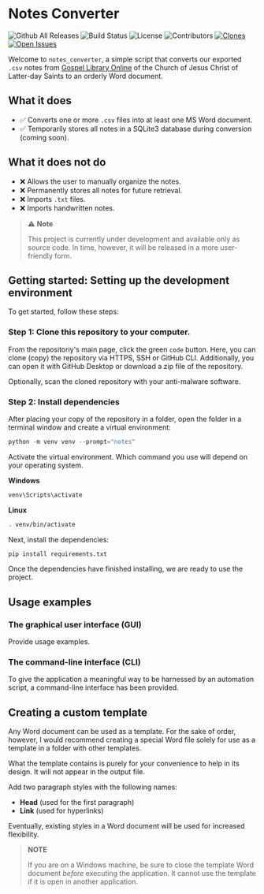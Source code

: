 # Notes Converter

![Github All Releases](https://img.shields.io/github/downloads/doctorLightbulb/notes_converter/total.svg)
![Build Status](https://img.shields.io/badge/build-passing-brightgreen)
![License](https://img.shields.io/badge/license-MIT-blue)
![Contributors](https://img.shields.io/github/contributors/doctorLightbulb/notes_converter)
[![Clones](https://img.shields.io/badge/clones-unknown-lightgrey?style=flat-square)](https://github.com/doctorLightbulb/notes_converter/graphs/traffic)
[![Open Issues](https://img.shields.io/github/issues/doctorLightbulb/notes_converter)](https://github.com/doctorLightbulb/notes_converter/issues)

Welcome to `notes_converter`, a simple script that converts our exported `.csv` notes from [Gospel Library Online](https://www.churchofjesuschrist.org/study?lang=eng&platform=web) of the Church of Jesus Christ of Latter-day Saints to an orderly Word document.

## What it does

* ✅ Converts one or more `.csv` files into at least one MS Word document.
* ✅ Temporarily stores all notes in a SQLite3 database during conversion (coming soon).

## What it does not do

* ❌ Allows the user to manually organize the notes.
* ❌ Permanently stores all notes for future retrieval.
* ❌ Imports `.txt` files.
* ❌ Imports handwritten notes.

> ⚠️ **Note**
>
> This project is currently under development and available only as source code. In time, however, it will be released in a more user-friendly form.

## Getting started: Setting up the development environment

To get started, follow these steps:

### Step 1: Clone this repository to your computer.

From the repositoriy's main page, click the green `code` button. Here, you can clone (copy) the repository via HTTPS, SSH or GitHub CLI. Additionally, you can open it with GitHub Desktop or download a zip file of the repository.

Optionally, scan the cloned repository with your anti-malware software.

### Step 2: Install dependencies

After placing your copy of the repository in a folder, open the folder in a terminal window and create a virtual environment:

```python
python -m venv venv --prompt="notes"
```

Activate the virtual environment. Which command you use will depend on your operating system.

**Windows**

```python
venv\Scripts\activate
```

**Linux**

```bash
. venv/bin/activate
```

Next, install the dependencies:

```python
pip install requirements.txt
```

Once the dependencies have finished installing, we are ready to use the project.

## Usage examples

### The graphical user interface (GUI)

Provide usage examples.

### The command-line interface (CLI)

To give the application a meaningful way to be harnessed by an automation script, a command-line interface has been provided.

## Creating a custom template

Any Word document can be used as a template. For the sake of order, however, I would recommend creating a special Word file solely for use as a template in a folder with other templates.

What the template contains is purely for your convenience to help in its design. It will not appear in the output file.

Add two paragraph styles with the following names:

* **Head** (used for the first paragraph)
* **Link** (used for hyperlinks)

Eventually, existing styles in a Word document will be used for increased flexibility.

> **NOTE**
>
> If you are on a Windows machine, be sure to close the template Word document *before* executing the application. It cannot use the template if it is open in another application.
